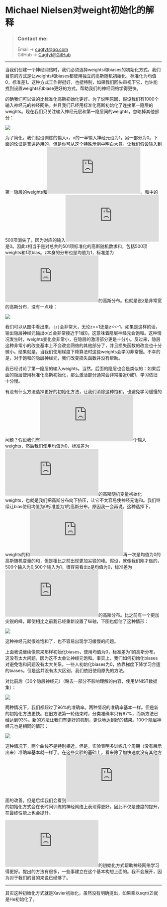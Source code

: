 # **Michael Nielsen对weight初始化的解释**

> ### Contact me:  
> Email -> <cugtyt@qq.com>  
> GitHub -> [Cugtyt@GitHub](https://github.com/Cugtyt)

---

当我们创建一个神经网络时，我们必须选择weights和biases的初始化方式。我们目前的方式是让weights和biases都使用独立的高斯随机初始化，标准化为均值0，标准差1。这种方式工作得挺好，也挺特别，如果我们回头审视下它，也许能找到设置weights和biase更好的方式，帮助我们的神经网络学得更快。

的确我们可以做的比标准化高斯初始化更好。为了说明原因，假设我们有1000个输入神经元的神经网络。并且我们已经用标准化高斯初始化了连接第一隐层的weights。现在我们只关注输入神经元层和第一隐层间的weights，忽略掉其他部分：

![](R/weight-initialization1.png)

为了简化，我们假设训练的输入x，x的一半输入神经元设为1，另一部分为0。下面的论证是普遍适用的，但是你可从这个特殊示例中明白大意。让我们假设输入到第一隐层的weights和![](http://latex.codecogs.com/gif.latex?%5Cinline%20z%20%3D%20%5Csum_j%20w_j%20x_j&plus;b)。和中的500项消失了，因为对应的输入![](http://latex.codecogs.com/gif.latex?%5Cinline%20x_j)是0。因此z相当于是对总共的501项标准化的高斯随机数求和，包括500项weights和1项bias。z本身的分布也是均值为1，标准差为![](http://latex.codecogs.com/gif.latex?%5Cinline%20%5Csqrt%7B501%7D%20%5Capprox%2022.4)的高斯分布。也就是说z是非常宽的高斯分布，没有一点峰：

![](R/weight-initialization2.png)

我们可以从图中看出来，`|z|`会非常大，无论z>>1还是z<<-1。如果是这样的话，输出隐层神经元输出σ(z)会非常接近于1或0。这意味着隐层神经元会饱和。这种情况发生时，weights变化会非常小，在隐层的激活部分更是十分小。反过来，隐层这种非常小的改变基本上不会改变网络的其他部分了，并且损失函数的改变也十分微小。结果就是，当我们使用梯度下降算法时这些weights会学习非常慢。不幸的是，对于饱和的隐层神经元，我们改变损失函数并没有帮助。

我已经讨论了第一隐层的输入weights。当然，后面的隐层也会是类似的：如果后面的隐层使用标准化高斯初始化，那么激活部分通常会非常接近0或1，学习依旧十分慢。

有没有什么方法选择更好的初始化方法，让我们消除这种饱和，也避免学习缓慢的问题？假设我们有![](http://latex.codecogs.com/gif.latex?%5Cinline%20n_i_n)个输入weights，然后我们使用均值为0，标准差为![](http://latex.codecogs.com/gif.latex?%5Cinline%201/%5Csqrt%7Bn_%7B%5Crm%20in%7D%7D)的高斯随机变量初始化weights，也就是我们把高斯分布向下挤压，让它不太容易使神经元饱和。我们继续让bias使用均值为0标准差为1的高斯分布，原因我一会再说。这种选择下，weights的和![](http://latex.codecogs.com/gif.latex?%5Cinline%20z%20%3D%20%5Csum_j%20w_j%20x_j&plus;b)再一次是均值为0的高斯随机变量的和，但是相比之前出现更加尖锐的峰。假设，就像我们刚才做的，500个输入为0,500个输入为1，很容易看出z是均值为0，标准差为![](http://latex.codecogs.com/gif.latex?%5Cinline%20%5Csqrt%7B3/2%7D%20%3D%201.22%5Cldots)的高斯分布。比之前有一个更加尖锐的峰，即使相比之前我已经重新设置了纵轴，下图也低估了这种情形：

![](R/weight-initialization3.png)

这种神经元就很难饱和了，也不容易出现学习缓慢的问题。

上面我说继续像原来那样初始化biases，使用均值为0，标准差为1的高斯分布。这没有太大问题，因为这不太会让神经元饱和。事实上，我们如何初始化biases对避免饱和问题没有太大关系。一些人初始化biases为0，依靠梯度下降学习合适的biases。但是这并没有太大区别，我们依旧使用原先的方法。

对比前后（30个隐层神经元）（略去一部分不影响理解的内容，使用MNIST数据集）：

![](R/weight-initialization4.png)

两种情况下，我们都超过了96%的准确率。两种情况的准确率基本一样。但是新的初始化方法更快。在旧方法第一轮结束时，分类准确率只有87%，而新方法已经达到93%。新的方法让我们有更好的机制，更快地达到好的结果。100个隐层神经元也是相同的情形：

![](R/weight-initialization5.png)

这种情况下，两个曲线不是特别相近。但是，实验表明多训练几个周期（没有展示出来）准确率基本就一样了。在这些实验的基础上，看来除了加快速度没有其他方面的改善。但是后续我们会看到![](http://latex.codecogs.com/gif.latex?%5Cinline%201/%5Csqrt%7Bn_%7B%5Crm%20in%7D%7D)的初始化方式会在长时间训练的神经网络上表现得更好。因此不仅是速度的提升，在最终性能上也会提升。

![](http://latex.codecogs.com/gif.latex?%5Cinline%201/%5Csqrt%7Bn_%7B%5Crm%20in%7D%7D)的初始化方式帮助神经网络学习得更好。提出的方法有很多，一些事建立在这个基本构想上面的。我不会展开，因为对于我们的目的来说已经够了。

---

其实这种初始化方式就是Xavier初始化，虽然没有明确提出，如果乘以sqrt(2)就是He初始化了。
